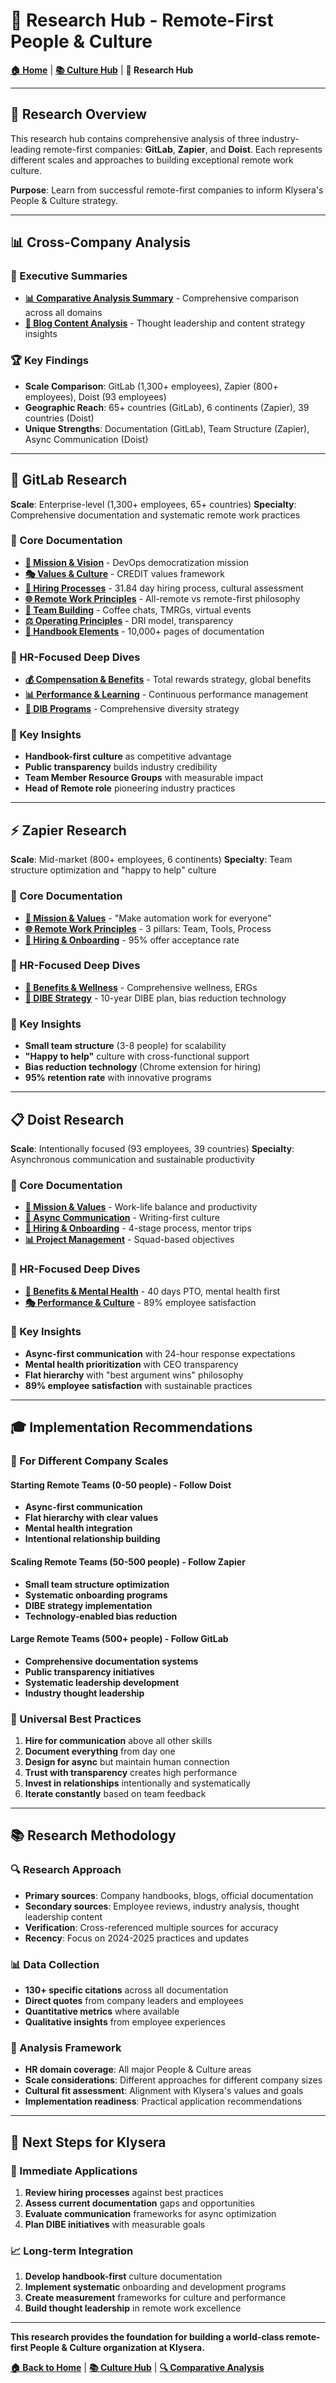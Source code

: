 # 🔬 Research Hub - Remote-First People & Culture

**[🏠 Home](../README.md)** | **[📚 Culture Hub](../docs/Klysera/Culture-Hub.md)** | **🔬 Research Hub**

---

## 🎯 Research Overview

This research hub contains comprehensive analysis of three industry-leading remote-first companies: **GitLab**, **Zapier**, and **Doist**. Each represents different scales and approaches to building exceptional remote work culture.

**Purpose**: Learn from successful remote-first companies to inform Klysera's People & Culture strategy.

---

## 📊 Cross-Company Analysis

### 🎯 Executive Summaries
- **[📊 Comparative Analysis Summary](Comparative-Analysis-Summary.md)** - Comprehensive comparison across all domains
- **[📝 Blog Content Analysis](Blog-Content-Analysis-All-Companies.md)** - Thought leadership and content strategy insights

### 🏆 Key Findings
- **Scale Comparison**: GitLab (1,300+ employees), Zapier (800+ employees), Doist (93 employees)
- **Geographic Reach**: 65+ countries (GitLab), 6 continents (Zapier), 39 countries (Doist)
- **Unique Strengths**: Documentation (GitLab), Team Structure (Zapier), Async Communication (Doist)

---

## 🦊 GitLab Research

**Scale**: Enterprise-level (1,300+ employees, 65+ countries)
**Specialty**: Comprehensive documentation and systematic remote work practices

### 🎯 Core Documentation
- **[🎯 Mission & Vision](GitLab/1_Mission_Vision.md)** - DevOps democratization mission
- **[🎭 Values & Culture](GitLab/2_Values_Culture.md)** - CREDIT values framework
- **[🎯 Hiring Processes](GitLab/3_Hiring_Processes.md)** - 31.84 day hiring process, cultural assessment
- **[🌐 Remote Work Principles](GitLab/4_Remote_Work_Principles.md)** - All-remote vs remote-first philosophy
- **[🤝 Team Building](GitLab/5_Team_Building.md)** - Coffee chats, TMRGs, virtual events
- **[⚖️ Operating Principles](GitLab/6_Operating_Principles.md)** - DRI model, transparency
- **[📖 Handbook Elements](GitLab/7_Handbook_Key_Elements.md)** - 10,000+ pages of documentation

### 💼 HR-Focused Deep Dives
- **[💰 Compensation & Benefits](GitLab/Compensation-Benefits-Total-Rewards.md)** - Total rewards strategy, global benefits
- **[📊 Performance & Learning](GitLab/Performance-Management-Learning-Development.md)** - Continuous performance management
- **[🌈 DIB Programs](GitLab/Diversity-Inclusion-Belonging-Programs.md)** - Comprehensive diversity strategy

### 🎯 Key Insights
- **Handbook-first culture** as competitive advantage
- **Public transparency** builds industry credibility
- **Team Member Resource Groups** with measurable impact
- **Head of Remote role** pioneering industry practices

---

## ⚡ Zapier Research

**Scale**: Mid-market (800+ employees, 6 continents)
**Specialty**: Team structure optimization and "happy to help" culture

### 🎯 Core Documentation
- **[🎯 Mission & Values](Zapier/Mission-Vision-Values.md)** - "Make automation work for everyone"
- **[🌐 Remote Work Principles](Zapier/Remote-Work-Principles.md)** - 3 pillars: Team, Tools, Process
- **[🎯 Hiring & Onboarding](Zapier/Hiring-Onboarding.md)** - 95% offer acceptance rate

### 💼 HR-Focused Deep Dives
- **[💆 Benefits & Wellness](Zapier/Employee-Benefits-Wellness-Programs.md)** - Comprehensive wellness, ERGs
- **[🌈 DIBE Strategy](Zapier/Diversity-Inclusion-DIBE-Strategy.md)** - 10-year DIBE plan, bias reduction technology

### 🎯 Key Insights
- **Small team structure** (3-8 people) for scalability
- **"Happy to help"** culture with cross-functional support
- **Bias reduction technology** (Chrome extension for hiring)
- **95% retention rate** with innovative programs

---

## 📋 Doist Research

**Scale**: Intentionally focused (93 employees, 39 countries)
**Specialty**: Asynchronous communication and sustainable productivity

### 🎯 Core Documentation
- **[🎯 Mission & Values](Doist/Mission-Vision-Values.md)** - Work-life balance and productivity
- **[💬 Async Communication](Doist/Async-Communication-Framework.md)** - Writing-first culture
- **[🎯 Hiring & Onboarding](Doist/Hiring-Onboarding.md)** - 4-stage process, mentor trips
- **[📊 Project Management](Doist/Project-Management-Structure.md)** - Squad-based objectives

### 💼 HR-Focused Deep Dives
- **[💆 Benefits & Mental Health](Doist/Employee-Benefits-Mental-Health.md)** - 40 days PTO, mental health first
- **[🎭 Performance & Culture](Doist/Performance-Culture-Employee-Experience.md)** - 89% employee satisfaction

### 🎯 Key Insights
- **Async-first communication** with 24-hour response expectations
- **Mental health prioritization** with CEO transparency
- **Flat hierarchy** with "best argument wins" philosophy
- **89% employee satisfaction** with sustainable practices

---

## 🎓 Implementation Recommendations

### 🏢 For Different Company Scales

#### Starting Remote Teams (0-50 people) - Follow Doist
- **Async-first communication**
- **Flat hierarchy with clear values**
- **Mental health integration**
- **Intentional relationship building**

#### Scaling Remote Teams (50-500 people) - Follow Zapier
- **Small team structure optimization**
- **Systematic onboarding programs**
- **DIBE strategy implementation**
- **Technology-enabled bias reduction**

#### Large Remote Teams (500+ people) - Follow GitLab
- **Comprehensive documentation systems**
- **Public transparency initiatives**
- **Systematic leadership development**
- **Industry thought leadership**

### 🎯 Universal Best Practices
1. **Hire for communication** above all other skills
2. **Document everything** from day one
3. **Design for async** but maintain human connection
4. **Trust with transparency** creates high performance
5. **Invest in relationships** intentionally and systematically
6. **Iterate constantly** based on team feedback

---

## 📚 Research Methodology

### 🔍 Research Approach
- **Primary sources**: Company handbooks, blogs, official documentation
- **Secondary sources**: Employee reviews, industry analysis, thought leadership content
- **Verification**: Cross-referenced multiple sources for accuracy
- **Recency**: Focus on 2024-2025 practices and updates

### 📊 Data Collection
- **130+ specific citations** across all documentation
- **Direct quotes** from company leaders and employees
- **Quantitative metrics** where available
- **Qualitative insights** from employee experiences

### 🎯 Analysis Framework
- **HR domain coverage**: All major People & Culture areas
- **Scale considerations**: Different approaches for different company sizes
- **Cultural fit assessment**: Alignment with Klysera's values and goals
- **Implementation readiness**: Practical application recommendations

---

## 🚀 Next Steps for Klysera

### 🎯 Immediate Applications
1. **Review hiring processes** against best practices
2. **Assess current documentation** gaps and opportunities
3. **Evaluate communication** frameworks for async optimization
4. **Plan DIBE initiatives** with measurable goals

### 📈 Long-term Integration
1. **Develop handbook-first** culture documentation
2. **Implement systematic** onboarding and development programs
3. **Create measurement** frameworks for culture and performance
4. **Build thought leadership** in remote work excellence

---

**This research provides the foundation for building a world-class remote-first People & Culture organization at Klysera.**

**[🏠 Back to Home](../README.md)** | **[📚 Culture Hub](../docs/Klysera/Culture-Hub.md)** | **[🔍 Comparative Analysis](Comparative-Analysis-Summary.md)**